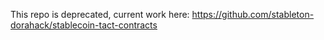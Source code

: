 This repo is deprecated, current work here: https://github.com/stableton-dorahack/stablecoin-tact-contracts
